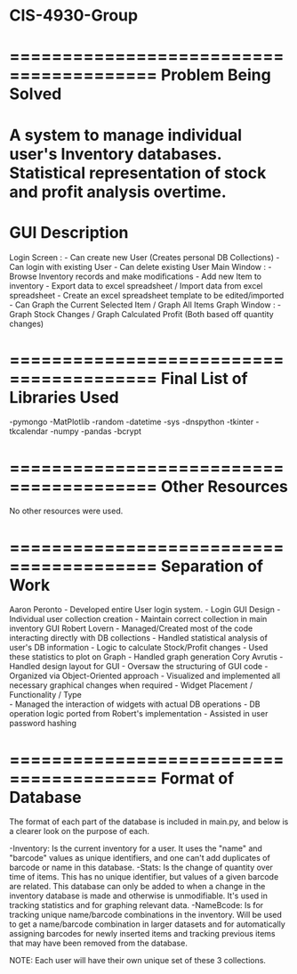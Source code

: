 # CIS-4930-Group


========================================
Problem Being Solved		       
========================================
A system to manage individual user's Inventory databases. Statistical representation of stock and
profit analysis overtime.
========================================
GUI Description
========================================
Login Screen : 	- Can create new User (Creates personal DB Collections)
		- Can login with existing User
		- Can delete existing User
Main Window  : 	- Browse Inventory records and make modifications
		- Add new Item to inventory
		- Export data to excel spreadsheet / Import data from excel spreadsheet
		- Create an excel spreadsheet template to be edited/imported
		- Can Graph the Current Selected Item / Graph All Items
Graph Window : 	- Graph Stock Changes / Graph Calculated Profit  (Both based off quantity changes)


========================================
Final List of Libraries Used		
========================================
-pymongo
-MatPlotlib
-random
-datetime
-sys
-dnspython
-tkinter
-tkcalendar
-numpy
-pandas
-bcrypt


========================================
Other Resources		
========================================
No other resources were used.


========================================
Separation of Work	
========================================
Aaron Peronto
	- Developed entire User login system.
		- Login GUI Design
		- Individual user collection creation
		- Maintain correct collection in main inventory GUI
Robert Lovern 
	- Managed/Created most of the code interacting directly with DB collections
	- Handled statistical analysis of user's DB information
		- Logic to calculate Stock/Profit changes 
		- Used these statistics to plot on Graph
	- Handled graph generation
Cory Avrutis
	- Handled design layout for GUI
	- Oversaw the structuring of GUI code
		- Organized via Object-Oriented approach
	- Visualized and implemented all necessary graphical changes when required
		- Widget Placement / Functionality / Type  
	- Managed the interaction of widgets with actual DB operations
		- DB operation logic ported from Robert's implementation
	- Assisted in user password hashing


========================================
Format of Database
========================================

The format of each part of the database is included in main.py, and below is a clearer 
look on the purpose of each.

 -Inventory: Is the current inventory for a user. It uses the "name" and "barcode" values as unique identifiers,
             and one can't add duplicates of barcode or name in this database.
 -Stats: Is the change of quantity over time of items. This has no unique identifier, but values of a given barcode are
         related. This database can only be added to when a change in the inventory database is made and otherwise
         is unmodifiable. It's used in tracking statistics and for graphing relevant data.
 -NameBcode: Is for tracking unique name/barcode combinations in the inventory. Will be used to get a name/barcode 
	     combination in larger datasets and for automatically assigning barcodes for newly inserted items and 
	     tracking previous items that may have been removed from the database.

NOTE: Each user will have their own unique set of these 3 collections.